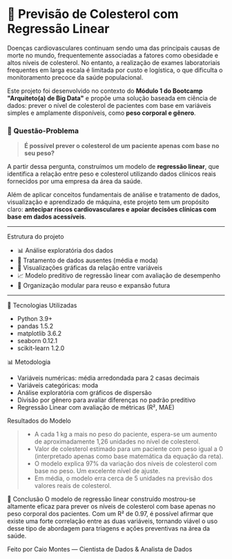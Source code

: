 # 💉 Previsão de Colesterol com Regressão Linear

Doenças cardiovasculares continuam sendo uma das principais causas de morte no mundo, frequentemente associadas a fatores como obesidade e altos níveis de colesterol. No entanto, a realização de exames laboratoriais frequentes em larga escala é limitada por custo e logística, o que dificulta o monitoramento precoce da saúde populacional.

Este projeto foi desenvolvido no contexto do **Módulo 1 do Bootcamp "Arquiteto(a) de Big Data"** e propõe uma solução baseada em ciência de dados: prever o nível de colesterol de pacientes com base em variáveis simples e amplamente disponíveis, como **peso corporal e gênero**.

### 🧠 Questão-Problema

> **É possível prever o colesterol de um paciente apenas com base no seu peso?**

A partir dessa pergunta, construímos um modelo de **regressão linear**, que identifica a relação entre peso e colesterol utilizando dados clínicos reais fornecidos por uma empresa da área da saúde.

Além de aplicar conceitos fundamentais de análise e tratamento de dados, visualização e aprendizado de máquina, este projeto tem um propósito claro: **antecipar riscos cardiovasculares e apoiar decisões clínicas com base em dados acessíveis**.

---

Estrutura do projeto
- 📊 Análise exploratória dos dados
- 🧹 Tratamento de dados ausentes (média e moda)
- 🔎 Visualizações gráficas da relação entre variáveis
- 📈 Modelo preditivo de regressão linear com avaliação de desempenho
- 📁 Organização modular para reuso e expansão futura

---

🔬 Tecnologias Utilizadas
- Python 3.9+
- pandas 1.5.2
- matplotlib 3.6.2
- seaborn 0.12.1
- scikit-learn 1.2.0

📊 Metodologia
- Variáveis numéricas: média arredondada para 2 casas decimais
- Variáveis categóricas: moda
- Análise exploratória com gráficos de dispersão
- Divisão por gênero para avaliar diferenças no padrão preditivo
- Regressão Linear com avaliação de métricas (R², MAE)

Resultados do Modelo
> - A cada 1 kg a mais no peso do paciente, espera-se um aumento de aproximadamente 1,26 unidades no nível de colesterol. 
> - Valor de colesterol estimado para um paciente com peso igual a 0 (interpretado apenas como base matemática da equação da reta). 
> - O modelo explica 97% da variação dos níveis de colesterol com base no peso. Um excelente nível de ajuste. 
> - Em média, o modelo erra cerca de 5 unidades na previsão dos valores reais de colesterol. 

🧾 Conclusão
O modelo de regressão linear construído mostrou-se altamente eficaz para prever os níveis de colesterol com base apenas no peso corporal dos pacientes. Com um R² de 0.97, é possível afirmar que existe uma forte correlação entre as duas variáveis, tornando viável o uso desse tipo de abordagem para triagens e ações preventivas na área da saúde.

Feito por Caio Montes — Cientista de Dados & Analista de Dados
